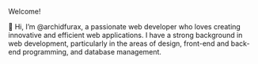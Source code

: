 Welcome!

👋 Hi, I’m @archidfurax, a passionate web developer who loves creating innovative and efficient web applications. I have a strong background in web development, particularly in the areas of design, front-end and back-end programming, and database management.

<!---
archidfurax/archidfurax is a ✨ special ✨ repository because its `README.md` (this file) appears on your GitHub profile.
You can click the Preview link to take a look at your changes.
--->
